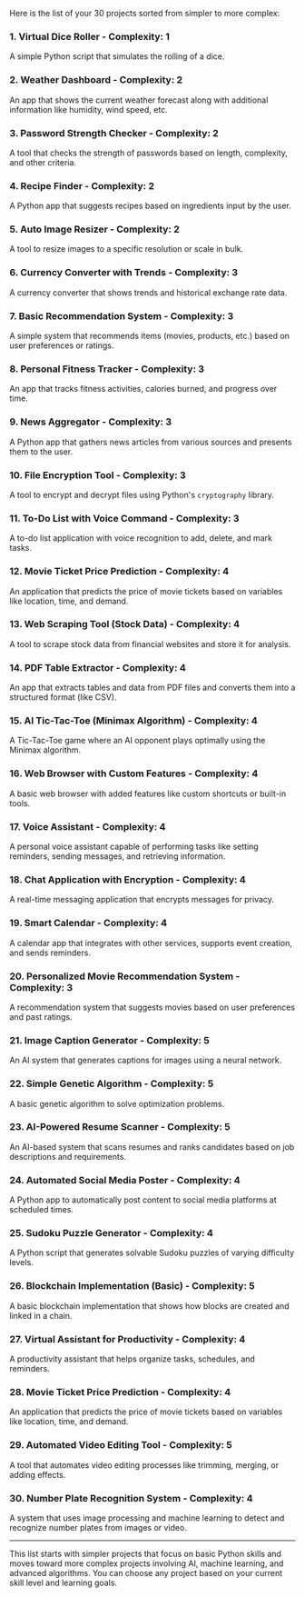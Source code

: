 Here is the list of your 30 projects sorted from simpler to more complex:

### **1. Virtual Dice Roller** - Complexity: 1  
A simple Python script that simulates the rolling of a dice.

### **2. Weather Dashboard** - Complexity: 2  
An app that shows the current weather forecast along with additional information like humidity, wind speed, etc.

### **3. Password Strength Checker** - Complexity: 2  
A tool that checks the strength of passwords based on length, complexity, and other criteria.

### **4. Recipe Finder** - Complexity: 2  
A Python app that suggests recipes based on ingredients input by the user.

### **5. Auto Image Resizer** - Complexity: 2  
A tool to resize images to a specific resolution or scale in bulk.

### **6. Currency Converter with Trends** - Complexity: 3  
A currency converter that shows trends and historical exchange rate data.

### **7. Basic Recommendation System** - Complexity: 3  
A simple system that recommends items (movies, products, etc.) based on user preferences or ratings.

### **8. Personal Fitness Tracker** - Complexity: 3  
An app that tracks fitness activities, calories burned, and progress over time.

### **9. News Aggregator** - Complexity: 3  
A Python app that gathers news articles from various sources and presents them to the user.

### **10. File Encryption Tool** - Complexity: 3  
A tool to encrypt and decrypt files using Python's `cryptography` library.

### **11. To-Do List with Voice Command** - Complexity: 3  
A to-do list application with voice recognition to add, delete, and mark tasks.

### **12. Movie Ticket Price Prediction** - Complexity: 4  
An application that predicts the price of movie tickets based on variables like location, time, and demand.

### **13. Web Scraping Tool (Stock Data)** - Complexity: 4  
A tool to scrape stock data from financial websites and store it for analysis.

### **14. PDF Table Extractor** - Complexity: 4  
An app that extracts tables and data from PDF files and converts them into a structured format (like CSV).

### **15. AI Tic-Tac-Toe (Minimax Algorithm)** - Complexity: 4  
A Tic-Tac-Toe game where an AI opponent plays optimally using the Minimax algorithm.

### **16. Web Browser with Custom Features** - Complexity: 4  
A basic web browser with added features like custom shortcuts or built-in tools.

### **17. Voice Assistant** - Complexity: 4  
A personal voice assistant capable of performing tasks like setting reminders, sending messages, and retrieving information.

### **18. Chat Application with Encryption** - Complexity: 4  
A real-time messaging application that encrypts messages for privacy.

### **19. Smart Calendar** - Complexity: 4  
A calendar app that integrates with other services, supports event creation, and sends reminders.

### **20. Personalized Movie Recommendation System** - Complexity: 3  
A recommendation system that suggests movies based on user preferences and past ratings.

### **21. Image Caption Generator** - Complexity: 5  
An AI system that generates captions for images using a neural network.

### **22. Simple Genetic Algorithm** - Complexity: 5  
A basic genetic algorithm to solve optimization problems.

### **23. AI-Powered Resume Scanner** - Complexity: 5  
An AI-based system that scans resumes and ranks candidates based on job descriptions and requirements.

### **24. Automated Social Media Poster** - Complexity: 4  
A Python app to automatically post content to social media platforms at scheduled times.

### **25. Sudoku Puzzle Generator** - Complexity: 4  
A Python script that generates solvable Sudoku puzzles of varying difficulty levels.

### **26. Blockchain Implementation (Basic)** - Complexity: 5  
A basic blockchain implementation that shows how blocks are created and linked in a chain.

### **27. Virtual Assistant for Productivity** - Complexity: 4  
A productivity assistant that helps organize tasks, schedules, and reminders.

### **28. Movie Ticket Price Prediction** - Complexity: 4  
An application that predicts the price of movie tickets based on variables like location, time, and demand.

### **29. Automated Video Editing Tool** - Complexity: 5  
A tool that automates video editing processes like trimming, merging, or adding effects.

### **30. Number Plate Recognition System** - Complexity: 4  
A system that uses image processing and machine learning to detect and recognize number plates from images or video.

---

This list starts with simpler projects that focus on basic Python skills and moves toward more complex projects involving AI, machine learning, and advanced algorithms. You can choose any project based on your current skill level and learning goals.